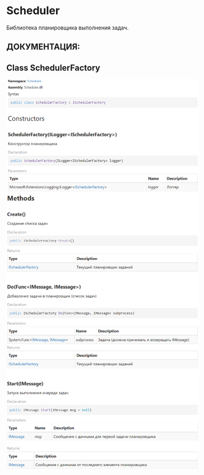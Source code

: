 # Scheduler
Библиотека планировщика выполнения задач.

## ДОКУМЕНТАЦИЯ:
## Class SchedulerFactory


 ![1](https://github.com/Presstomsk/AviaTickets/blob/main/Scheduler/docfx_project/_site/api/DocFX/1.png)
 ![1](https://github.com/Presstomsk/AviaTickets/blob/main/Scheduler/docfx_project/_site/api/DocFX/3.png)
 ![1](https://github.com/Presstomsk/AviaTickets/blob/main/Scheduler/docfx_project/_site/api/DocFX/4.png)


